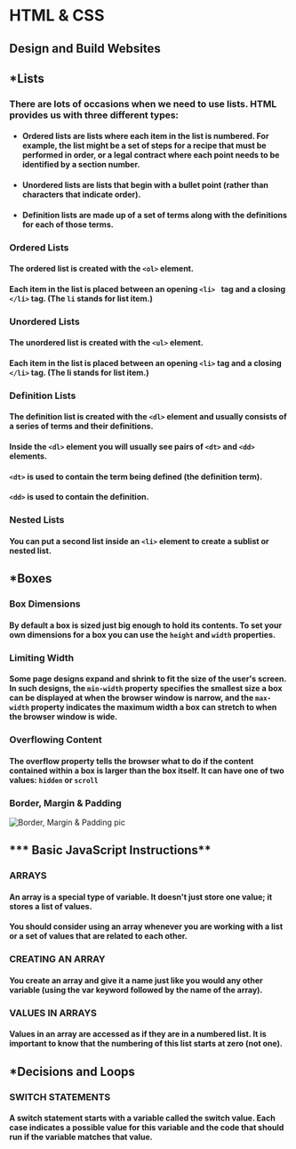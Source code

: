 # HTML & CSS 
## Design and Build Websites 

## ***Lists**

### There are lots of occasions when we need to use lists. HTML provides us with three different types:

- #### Ordered lists are lists where each item in the list is numbered. For example, the list might be a set of steps for a recipe that must be performed in order, or a legal contract where each point needs to be identified by a section number.
- #### Unordered lists are lists that begin with a bullet point (rather than characters that indicate order).
- #### Definition lists are made up of a set of terms along with the definitions for each of those terms.

### Ordered Lists
#### The ordered list is created with the `<ol>` element.
#### Each item in the list is placed between an opening `<li> ` tag and a closing `</li>` tag. (The `li` stands for list item.)

### Unordered Lists
#### The unordered list is created with the `<ul>` element.
#### Each item in the list is placed between an opening  `<li>`  tag and a closing  `</li>`  tag. (The li stands for list item.)

### Definition Lists
#### The definition list is created with the  `<dl>`  element and usually consists of a series of terms and their definitions.
#### Inside the  `<dl>`  element you will usually see pairs of `<dt>`  and `<dd>` elements.
#### `<dt>`  is used to contain the term being defined (the definition term).
#### `<dd>` is used to contain the definition.

### Nested Lists
#### You can put a second list inside an `<li>`  element to create a sublist or nested list. 


## ***Boxes** 

### Box Dimensions
#### By default a box is sized just big enough to hold its contents. To set your own dimensions for a box you can use the `height` and `width` properties.

### Limiting Width
#### Some page designs expand and shrink to fit the size of the user's screen. In such designs, the `min-width` property specifies the smallest size a box can be displayed at when the browser window is narrow, and the `max-width` property indicates the maximum width a box can stretch to when the browser window is wide.

### Overflowing Content 
#### The overflow property tells the browser what to do if the content contained within a box is larger than the box itself. It can have one of two values: `hidden` or `scroll`

### Border, Margin & Padding
![Border, Margin & Padding pic](https://miro.medium.com/max/462/1*_Q0vGWv0CTxyZhF8hl5AfA.png)



## *** Basic JavaScript Instructions**
### ARRAYS
#### An array is a special type of variable. It doesn't just store one value; it stores a list of values.
#### You should consider using an array whenever you are working with a list or a set of values that are related to each other.

### CREATING AN ARRAY
#### You create an array and give it a name just like you would any other variable (using the var keyword followed by the name of the array).

### VALUES IN ARRAYS
#### Values in an array are accessed as if they are in a numbered list. It is important to know that the numbering of this list starts at zero (not one).

## ***Decisions and Loops**
### SWITCH STATEMENTS
#### A switch statement starts with a variable called the switch value. Each case indicates a possible value for this variable and the code that should run if the variable matches that value.
